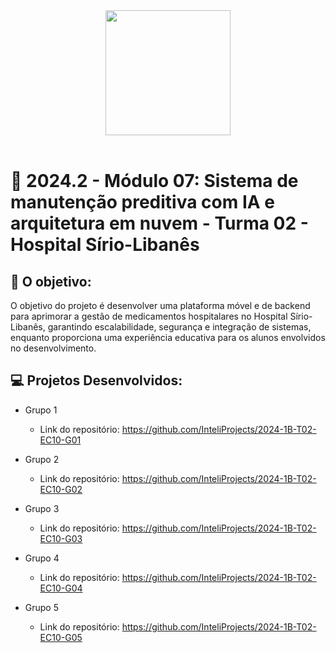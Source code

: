 <div align="center">

<img src="https://github.com/user-attachments/assets/56e18b1a-af4e-4953-bd47-ac7442a076cf" width="200"/>

</div>

<br>

# 🙋 2024.2 - Módulo 07: Sistema de manutenção preditiva com IA e arquitetura em nuvem - Turma 02 - Hospital Sírio-Libanês


## 🎯 O objetivo:
O objetivo do projeto é desenvolver uma plataforma móvel e de backend para aprimorar a gestão de medicamentos hospitalares no Hospital Sírio-Libanês, garantindo escalabilidade, segurança e integração de sistemas, enquanto proporciona uma experiência educativa para os alunos envolvidos no desenvolvimento.

## 💻 Projetos Desenvolvidos: 

- Grupo 1 
  - Link do repositório: https://github.com/InteliProjects/2024-1B-T02-EC10-G01

- Grupo 2 
  - Link do repositório: https://github.com/InteliProjects/2024-1B-T02-EC10-G02

- Grupo 3 
  - Link do repositório: https://github.com/InteliProjects/2024-1B-T02-EC10-G03

- Grupo 4 
  - Link do repositório: https://github.com/InteliProjects/2024-1B-T02-EC10-G04

- Grupo 5 
  - Link do repositório: https://github.com/InteliProjects/2024-1B-T02-EC10-G05

